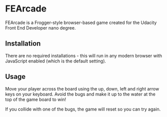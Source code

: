# FEArcade

FEArcade is a Frogger-style browser-based game created for the Udacity Front End Developer nano degree.

## Installation

There are no required installations - this will run in any modern browser with JavaScript enabled (which is the default setting).

## Usage

Move your player across the board using the up, down, left and right arrow keys on your keyboard. Avoid the bugs and make it up to the water at the top of the game board to win! 

If you collide with one of the bugs, the game will reset so you can try again.